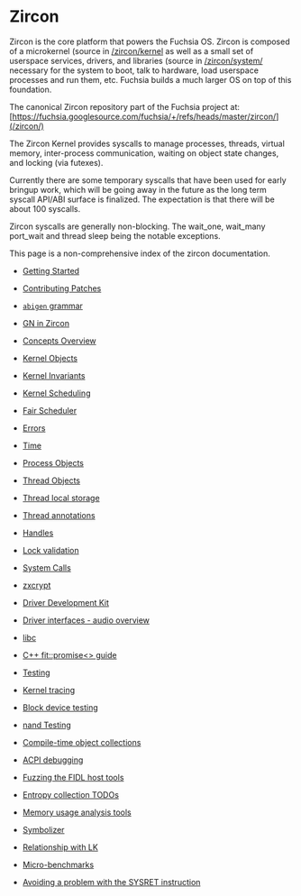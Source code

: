 # Zircon

Zircon is the core platform that powers the Fuchsia OS.  Zircon is
composed of a microkernel (source in [/zircon/kernel](/zircon/kernel)
as well as a small set of userspace services, drivers, and libraries
(source in [/zircon/system/](/zircon/system) necessary for the system
to boot, talk to hardware, load userspace processes and run them, etc.
Fuchsia builds a much larger OS on top of this foundation.

The canonical Zircon repository part of the Fuchsia project
at: [https://fuchsia.googlesource.com/fuchsia/+/refs/heads/master/zircon/](/zircon/)

The Zircon Kernel provides syscalls to manage processes, threads,
virtual memory, inter-process communication, waiting on object state
changes, and locking (via futexes).

Currently there are some temporary syscalls that have been used for early
bringup work, which will be going away in the future as the long term
syscall API/ABI surface is finalized.  The expectation is that there will
be about 100 syscalls.

Zircon syscalls are generally non-blocking.  The wait_one, wait_many
port_wait and thread sleep being the notable exceptions.

This page is a non-comprehensive index of the zircon documentation.

+ [Getting Started](getting_started.md)
+ [Contributing Patches](/docs/contribute/contributing.md)
+ [`abigen` grammar](abigen/grammar.md)
+ [GN in Zircon](/docs/development/build/zircon_gn.md)

+ [Concepts Overview](concepts.md)
+ [Kernel Objects](objects.md)
+ [Kernel Invariants](kernel_invariants.md)
+ [Kernel Scheduling](kernel_scheduling.md)
+ [Fair Scheduler](fair_scheduler.md)
+ [Errors](errors.md)
+ [Time](time.md)

+ [Process Objects](objects/process.md)
+ [Thread Objects](objects/thread.md)
+ [Thread local storage](tls.md)
+ [Thread annotations](thread_annotations.md)
+ [Handles](handles.md)
+ [Lock validation](lockdep.md)
+ [System Calls](/docs/reference/syscalls/README.md)
+ [zxcrypt](zxcrypt.md)

+ [Driver Development Kit](ddk/overview.md)
+ [Driver interfaces - audio overview](driver_interfaces/audio_overview.md)

+ [libc](libc.md)
+ [C++ fit::promise<> guide](fit_promise_guide.md)

+ [Testing](testing.md)
+ [Kernel tracing](tracing/ktrace.md)
+ [Block device testing](block_device_testing.md)
+ [nand Testing](nand_testing.md)

+ [Compile-time object collections](/docs/development/languages/c-cpp/compile_time_object_collections.md)
+ [ACPI debugging](/docs/development/debugging/acpi.md)
+ [Fuzzing the FIDL host tools](fuzzing_fidl.md)
+ [Entropy collection TODOs](entropy_collection_todos.md)
+ [Memory usage analysis tools](memory.md)
+ [Symbolizer](/docs/reference/kernel/symbolizer_markup.md)
+ [Relationship with LK](zx_and_lk.md)
+ [Micro-benchmarks](/docs/development/benchmarking/microbenchmarks.md)
+ [Avoiding a problem with the SYSRET instruction](sysret_problem.md)
